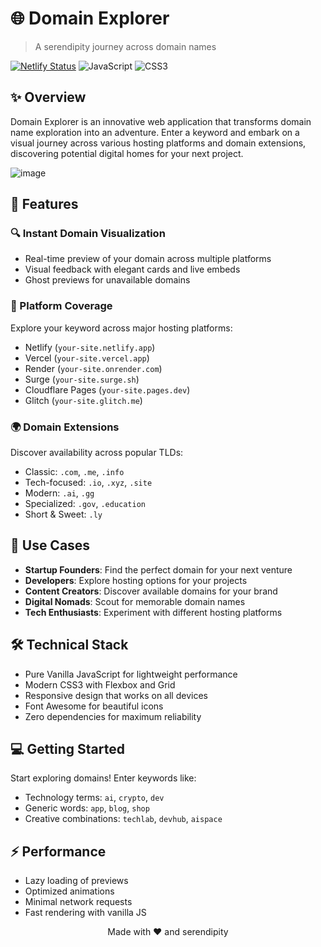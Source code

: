 # 🌐 Domain Explorer
> A serendipity journey across domain names

[![Netlify Status](https://api.netlify.com/api/v1/badges/your-badge-id/deploy-status)](https://app.netlify.com/sites/your-site-name/deploys)
![JavaScript](https://img.shields.io/badge/javascript-%23323330.svg?style=for-the-badge&logo=javascript&logoColor=%23F7DF1E)
![CSS3](https://img.shields.io/badge/css3-%231572B6.svg?style=for-the-badge&logo=css3&logoColor=white)

## ✨ Overview

Domain Explorer is an innovative web application that transforms domain name exploration into an adventure. Enter a keyword and embark on a visual journey across various hosting platforms and domain extensions, discovering potential digital homes for your next project.

![image](https://github.com/user-attachments/assets/c3136748-0879-49ff-bda3-60314d6eac8c)


## 🚀 Features

### 🔍 Instant Domain Visualization
- Real-time preview of your domain across multiple platforms
- Visual feedback with elegant cards and live embeds
- Ghost previews for unavailable domains

### 🏢 Platform Coverage
Explore your keyword across major hosting platforms:
- Netlify (`your-site.netlify.app`)
- Vercel (`your-site.vercel.app`)
- Render (`your-site.onrender.com`)
- Surge (`your-site.surge.sh`)
- Cloudflare Pages (`your-site.pages.dev`)
- Glitch (`your-site.glitch.me`)

### 🌍 Domain Extensions
Discover availability across popular TLDs:
- Classic: `.com`, `.me`, `.info`
- Tech-focused: `.io`, `.xyz`, `.site`
- Modern: `.ai`, `.gg`
- Specialized: `.gov`, `.education`
- Short & Sweet: `.ly`

## 🎯 Use Cases

- **Startup Founders**: Find the perfect domain for your next venture
- **Developers**: Explore hosting options for your projects
- **Content Creators**: Discover available domains for your brand
- **Digital Nomads**: Scout for memorable domain names
- **Tech Enthusiasts**: Experiment with different hosting platforms

## 🛠️ Technical Stack

- Pure Vanilla JavaScript for lightweight performance
- Modern CSS3 with Flexbox and Grid
- Responsive design that works on all devices
- Font Awesome for beautiful icons
- Zero dependencies for maximum reliability

## 💻 Getting Started

Start exploring domains! Enter keywords like:
- Technology terms: `ai`, `crypto`, `dev`
- Generic words: `app`, `blog`, `shop`
- Creative combinations: `techlab`, `devhub`, `aispace`

## ⚡ Performance

- Lazy loading of previews
- Optimized animations
- Minimal network requests
- Fast rendering with vanilla JS


<p align="center">Made with ❤️ and serendipity</p>
